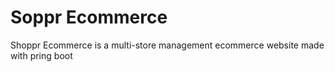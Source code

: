 # Soppr Ecommerce
Shoppr Ecommerce is a multi-store management ecommerce website made with pring boot

